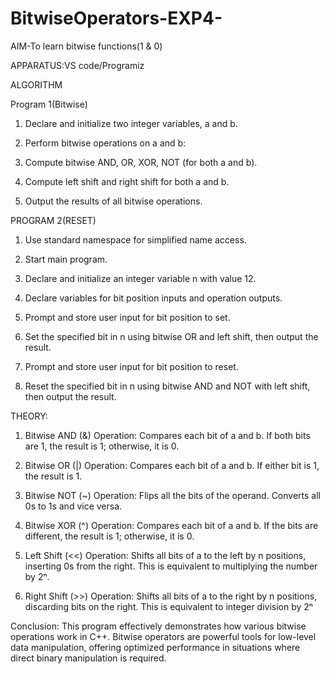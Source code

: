 # BitwiseOperators-EXP4-

AIM-To learn bitwise functions(1 & 0)

APPARATUS:VS code/Programiz

ALGORITHM

  Program 1(Bitwise)

 1) Declare and initialize two integer variables, a and b.

 2) Perform bitwise operations on a and b:

 3) Compute bitwise AND, OR, XOR, NOT (for both a and b).

 4) Compute left shift and right shift for both a and b.

 5) Output the results of all bitwise operations.

PROGRAM 2(RESET)

   1) Use standard namespace for simplified name access.

   2) Start main program.

   3) Declare and initialize an integer variable n with value 12.

   4) Declare variables for bit position inputs and operation outputs.

  5) Prompt and store user input for bit position to set.

  6) Set the specified bit in n using bitwise OR and left shift, then output the result.

  7) Prompt and store user input for bit position to reset.

   8) Reset the specified bit in n using bitwise AND and NOT with left shift, then output the result.

THEORY:

1. Bitwise AND (&)
Operation: Compares each bit of a and b. If both bits are 1, the result is 1; otherwise, it is 0.

2. Bitwise OR (|)
Operation: Compares each bit of a and b. If either bit is 1, the result is 1.

3. Bitwise NOT (~)
Operation: Flips all the bits of the operand. Converts all 0s to 1s and vice versa.

5. Bitwise XOR (^)
Operation: Compares each bit of a and b. If the bits are different, the result is 1; otherwise, it is 0.

6. Left Shift (<<)
Operation: Shifts all bits of a to the left by n positions, inserting 0s from the right. This is equivalent to multiplying the number by 2ⁿ.

8. Right Shift (>>) 
Operation: Shifts all bits of a to the right by n positions, discarding bits on the right. This is equivalent to integer division by 2ⁿ

Conclusion:
This program effectively demonstrates how various bitwise operations work in C++. Bitwise operators are powerful tools for low-level data manipulation, offering optimized performance in situations where direct binary manipulation is required.
